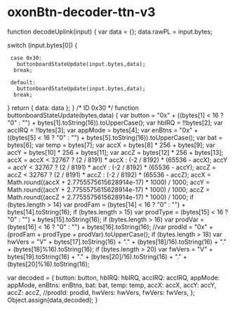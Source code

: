 # oxonBtn-decoder-ttn-v3

function decodeUplink(input) {
  var  data = {};
  data.rawPL = input.bytes;

  switch (input.bytes[0]) {

     case 0x30:
       buttonboardStateUpdate(input.bytes,data);
      break;

     default:
       buttonboardStateUpdate(input.bytes,data);
      break;
  }
return {
    data: data 
	};
}
/* ID 0x30 */
function buttonboardStateUpdate(bytes,data) {
  var button = "0x" + ((bytes[1] < 16 ? "0" : "") + bytes[1].toString(16)).toUpperCase();
  var hbIRQ = !!bytes[2];
  var accIRQ = !!bytes[3];
  var appMode = bytes[4];
  var enBtns = "0x" + ((bytes[5] < 16 ? "0" : "") + bytes[5].toString(16)).toUpperCase();
  var bat = bytes[6];
  var temp = bytes[7];
  var accX = bytes[8] * 256 + bytes[9];
  var accY = bytes[10] * 256 + bytes[11];
  var accZ = bytes[12] * 256 + bytes[13];
  accX = accX < 32767 ? (2 / 8191) * accX : (-2 / 8192) * (65536 - accX);
  accY = accY < 32767 ? (2 / 8191) * accY : (-2 / 8192) * (65536 - accY);
  accZ = accZ < 32767 ? (2 / 8191) * accZ : (-2 / 8192) * (65536 - accZ);
  accX = Math.round((accX + 2.7755575615628914e-17) * 1000) / 1000;
  accY = Math.round((accY + 2.7755575615628914e-17) * 1000) / 1000;
  accZ = Math.round((accZ + 2.7755575615628914e-17) * 1000) / 1000;
  if (bytes.length > 14) var prodFam = (bytes[14] < 16 ? "0" : "") + bytes[14].toString(16);
  if (bytes.length > 15) var prodType = (bytes[15] < 16 ? "0" : "") + bytes[15].toString(16);
  if (bytes.length > 16) var prodVar = (bytes[16] < 16 ? "0" : "") + bytes[16].toString(16);
  //var prodId = "0x" + (prodFam + prodType + prodVar).toUpperCase();
  if (bytes.length > 18) var hwVers = "V" + bytes[17].toString(16) + "." + (bytes[18]/16).toString(16) + "." + (bytes[18]%16).toString(16);
  if (bytes.length > 20) var fwVers = "V" + bytes[19].toString(16) + "." + (bytes[20]/16).toString(16) + "." + (bytes[20]%16).toString(16);
 
  var decoded = {
    button: button,
    hbIRQ: hbIRQ,
    accIRQ: accIRQ,
    appMode: appMode,
    enBtns: enBtns,
    bat: bat,
    temp: temp,
    accX: accX,
    accY: accY,
    accZ: accZ,
    //prodId: prodId,
    hwVers: hwVers,
    fwVers: fwVers,
  };
  Object.assign(data,decoded);
}
